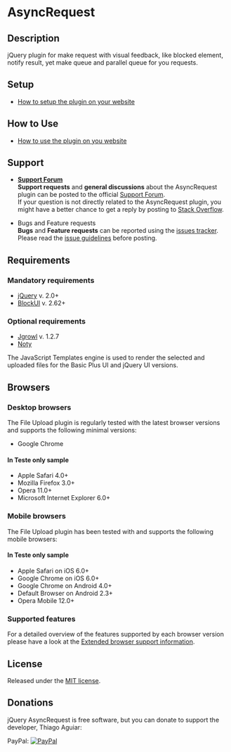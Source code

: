 AsyncRequest
============

## Description

jQuery plugin for make request with visual feedback, like blocked element, notify result, yet make queue and parallel queue for you requests.

## Setup
* [How to setup the plugin on your website](https://github.com/Taguiar84/AsyncRequest/wiki/Setup)

## How to Use
* [How to use the plugin on you website](https://github.com/Taguiar84/AsyncRequest/blob/master/HowToUse.md)

## Support

* **[Support Forum](https://www)**  
**Support requests** and **general discussions** about the AsyncRequest plugin can be posted to the official
[Support Forum](https://www).  
If your question is not directly related to the AsyncRequest plugin, you might have a better chance to get a reply by posting to [Stack Overflow](http://stackoverflow.com/questions/tagged/AsyncRequest).

* Bugs and Feature requests  
**Bugs** and **Feature requests** can be reported using the [issues tracker](https://github.com/Taguiar84/AsyncRequest/issues).  
Please read the [issue guidelines](https://github.com/Taguiar84/AsyncRequest/tree/master/CONTRIBUTING.md) before posting.

## Requirements

### Mandatory requirements
* [jQuery](http://jquery.com/) v. 2.0+
* [BlockUI](http://www.malsup.com/jquery/block/) v. 2.62+


### Optional requirements
* [Jgrowl](https://github.com/stanlemon/jGrowl) v. 1.2.7
* [Noty](http://needim.github.io/noty/)

The JavaScript Templates engine is used to render the selected and uploaded files for the Basic Plus UI and jQuery UI versions.


## Browsers

### Desktop browsers
The File Upload plugin is regularly tested with the latest browser versions and supports the following minimal versions:

* Google Chrome

#### In Teste only sample
* Apple Safari 4.0+
* Mozilla Firefox 3.0+
* Opera 11.0+
* Microsoft Internet Explorer 6.0+

### Mobile browsers
The File Upload plugin has been tested with and supports the following mobile browsers:

#### In Teste only sample
* Apple Safari on iOS 6.0+
* Google Chrome on iOS 6.0+
* Google Chrome on Android 4.0+
* Default Browser on Android 2.3+
* Opera Mobile 12.0+

### Supported features
For a detailed overview of the features supported by each browser version please have a look at the [Extended browser support information](https://github.com/blueimp/jQuery-File-Upload/wiki/Browser-support).



## License
Released under the [MIT license](http://www.opensource.org/licenses/MIT).


## Donations
jQuery AsyncRequest is free software, but you can donate to support the developer, Thiago Aguiar:

PayPal: [![PayPal](https://www.paypalobjects.com/en_US/i/btn/btn_donateCC_LG.gif)](https://www.paypal.com/cgi-bin/webscr?cmd=_s-xclick&hosted_button_id=PQW4J6XGV92LG)



